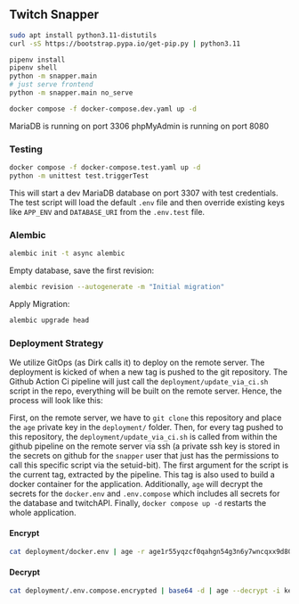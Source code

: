 ## Twitch Snapper

```bash
sudo apt install python3.11-distutils
curl -sS https://bootstrap.pypa.io/get-pip.py | python3.11
```

```bash
pipenv install
pipenv shell
python -m snapper.main
# just serve frontend
python -m snapper.main no_serve
```

```bash
docker compose -f docker-compose.dev.yaml up -d
```

MariaDB is running on port 3306
phpMyAdmin is running on port 8080

### Testing

```bash
docker compose -f docker-compose.test.yaml up -d
python -m unittest test.triggerTest
```

This will start a dev MariaDB database on port 3307 with test credentials.
The test script will load the default `.env` file and then override existing keys
like `APP_ENV` and `DATABASE_URI` from the `.env.test` file.

### Alembic

```bash
alembic init -t async alembic
```

Empty database, save the first revision:

```bash
alembic revision --autogenerate -m "Initial migration"
```

Apply Migration:

```bash
alembic upgrade head
```

### Deployment Strategy

We utilize GitOps (as Dirk calls it) to deploy on the remote server. The deployment is kicked of when a new tag is pushed to the git repository. The Github Action Ci pipeline will just call the `deployment/update_via_ci.sh` script in the repo, everything will be built on the remote server. Hence, the process will look like this:

First, on the remote server, we have to `git clone` this repository and place the `age` private key in the `deployment/` folder. Then, for every tag pushed to this repository, the `deployment/update_via_ci.sh` is called from within the github pipeline on the remote server via ssh (a private ssh key is stored in the secrets on github for the `snapper` user that just has the permissions to call this specific script via the setuid-bit). The first argument for the script is the current tag, extracted by the pipeline. This tag is also used to build a docker container for the application. Additionally, `age` will decrypt the secrets for the `docker.env` and `.env.compose` which includes all secrets for the database and twitchAPI. Finally, `docker compose up -d` restarts the whole application.

#### Encrypt

```bash
cat deployment/docker.env | age -r age1r55yqzcf0qahgn54g3n6y7wncqxx9d80f024l3ck4kn36adw8gfspcnp4e | base64 > deployment/docker.env.encrypted
```

#### Decrypt

```bash
cat deployment/.env.compose.encrypted | base64 -d | age --decrypt -i key.txt > deployment/.env.compose
```
